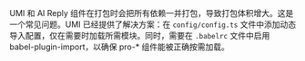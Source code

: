 UMI 和 AI Reply 组件在打包时会把所有依赖一并打包，导致打包体积增大。这是一个常见问题。UMI 已经提供了解决方案：在 `config/config.ts` 文件中添加动态导入配置，仅在需要时加载所需模块。同时，需要在 `.babelrc` 文件中启用 babel-plugin-import，以确保 pro-\* 组件能被正确按需加载。
